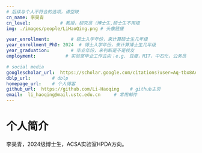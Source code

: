 ```yaml
---
# 后续与个人不符合的选项，请空缺
cn_name: 李昊青
cn_level:           # 教授，研究员（博士生,硕士生不用填
img: ./images/people/LiHaoQing.png # 头像链接

year_enrollment:        # 硕士入学年份，来计算硕士生几年级
year_enrollment_PhD: 2024  # 博士入学年份，来计算博士生几年级
year_graduation:        # 毕业年份，来判断是不是校友
employment:           # 实验室毕业工作去向：e.g. 百度，MIT，中石化，公务员

# social media
googlescholar_url:  https://scholar.google.com/citations?user=Aq-tbx8AAAAJ&hl=en&oi=ao        # googlescholar
dblp_url:        # dblp
homepage_url:    # 个人博客
github_url:  https://github.com/Li-Haoqing    # github主页
email:  li_haoqing@mail.ustc.edu.cn     # 常用邮件
---
```


# 个人简介

李昊青，2024级博士生，ACSA实验室HPDA方向。
